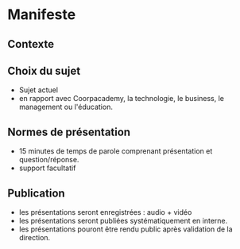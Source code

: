 # Manifeste

## Contexte

## Choix du sujet

- Sujet actuel
- en rapport avec Coorpacademy, la technologie, le business, le management ou l'éducation.

## Normes de présentation

- 15 minutes de temps de parole comprenant présentation et question/réponse.
- support facultatif

## Publication

- les présentations seront enregistrées : audio + vidéo
- les présentations seront publiées systématiquement en interne.
- les présentations pouront être rendu public après validation de la direction.
